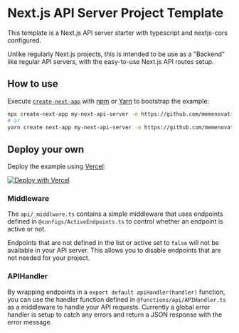 # Next.js API Server Project Template

This template is a Next.js API server starter with typescript and nextjs-cors configured.

Unlike regularly Next.js projects, this is intended to be use as a "Backend" like regular API servers, with the easy-to-use Next.js API routes setup.

## How to use

Execute [`create-next-app`](https://github.com/vercel/next.js/tree/canary/packages/create-next-app) with [npm](https://docs.npmjs.com/cli/init) or [Yarn](https://yarnpkg.com/lang/en/docs/cli/create/) to bootstrap the example:

```bash
npx create-next-app my-next-api-server -e https://github.com/memenovation/next-api
# or
yarn create next-app my-next-api-server -e https://github.com/memenovation/next-api
```

## Deploy your own

Deploy the example using [Vercel](https://vercel.com/):

[![Deploy with Vercel](https://vercel.com/button)](https://vercel.com/new/git/external?repository-url=https://github.com/memenovation/next-api)

### Middleware

The `api/_middlware.ts` contains a simple middleware that uses endpoints defined in `@configs/ActiveEndpoints.ts` to control whether an endpoint is active or not.

Endpoints that are not defined in the list or active set to `false` will not be available in your API server. This allows you to disable endpoints that are not needed for your project.

### APIHandler

By wrapping endpoints in a `export default apiHandler(handler)` function, you can use the handler function defined in `@functions/api/APIHandler.ts` as a middleware to handle your API requests. Currently a global error handler is setup to catch any errors and return a JSON response with the error message.
